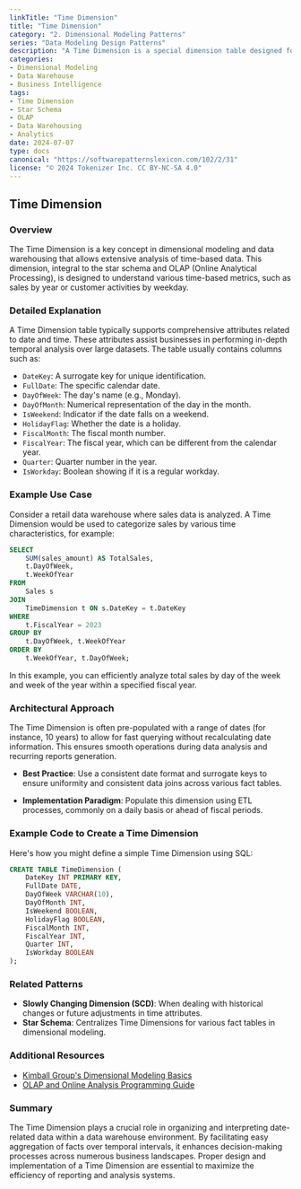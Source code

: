 ```yaml
---
linkTitle: "Time Dimension"
title: "Time Dimension"
category: "2. Dimensional Modeling Patterns"
series: "Data Modeling Design Patterns"
description: "A Time Dimension is a special dimension table designed for facilitating date-based analysis by providing detailed time attributes such as day, month, quarter, and fiscal year."
categories:
- Dimensional Modeling
- Data Warehouse
- Business Intelligence
tags:
- Time Dimension
- Star Schema
- OLAP
- Data Warehousing
- Analytics
date: 2024-07-07
type: docs
canonical: "https://softwarepatternslexicon.com/102/2/31"
license: "© 2024 Tokenizer Inc. CC BY-NC-SA 4.0"
---
```


## Time Dimension

### Overview

The Time Dimension is a key concept in dimensional modeling and data warehousing that allows extensive analysis of time-based data. This dimension, integral to the star schema and OLAP (Online Analytical Processing), is designed to understand various time-based metrics, such as sales by year or customer activities by weekday.

### Detailed Explanation

A Time Dimension table typically supports comprehensive attributes related to date and time. These attributes assist businesses in performing in-depth temporal analysis over large datasets. The table usually contains columns such as:

- `DateKey`: A surrogate key for unique identification.
- `FullDate`: The specific calendar date.
- `DayOfWeek`: The day's name (e.g., Monday).
- `DayOfMonth`: Numerical representation of the day in the month.
- `IsWeekend`: Indicator if the date falls on a weekend.
- `HolidayFlag`: Whether the date is a holiday.
- `FiscalMonth`: The fiscal month number.
- `FiscalYear`: The fiscal year, which can be different from the calendar year.
- `Quarter`: Quarter number in the year.
- `IsWorkday`: Boolean showing if it is a regular workday.

### Example Use Case

Consider a retail data warehouse where sales data is analyzed. A Time Dimension would be used to categorize sales by various time characteristics, for example:

```sql
SELECT 
    SUM(sales_amount) AS TotalSales,
    t.DayOfWeek,
    t.WeekOfYear
FROM 
    Sales s
JOIN 
    TimeDimension t ON s.DateKey = t.DateKey
WHERE 
    t.FiscalYear = 2023
GROUP BY 
    t.DayOfWeek, t.WeekOfYear
ORDER BY 
    t.WeekOfYear, t.DayOfWeek;
```

In this example, you can efficiently analyze total sales by day of the week and week of the year within a specified fiscal year.

### Architectural Approach

The Time Dimension is often pre-populated with a range of dates (for instance, 10 years) to allow for fast querying without recalculating date information. This ensures smooth operations during data analysis and recurring reports generation.

- **Best Practice**: Use a consistent date format and surrogate keys to ensure uniformity and consistent data joins across various fact tables.

- **Implementation Paradigm**: Populate this dimension using ETL processes, commonly on a daily basis or ahead of fiscal periods.

### Example Code to Create a Time Dimension

Here's how you might define a simple Time Dimension using SQL:

```sql
CREATE TABLE TimeDimension (
    DateKey INT PRIMARY KEY,
    FullDate DATE,
    DayOfWeek VARCHAR(10),
    DayOfMonth INT,
    IsWeekend BOOLEAN,
    HolidayFlag BOOLEAN,
    FiscalMonth INT,
    FiscalYear INT,
    Quarter INT,
    IsWorkday BOOLEAN
);
```

### Related Patterns

- **Slowly Changing Dimension (SCD)**: When dealing with historical changes or future adjustments in time attributes.
- **Star Schema**: Centralizes Time Dimensions for various fact tables in dimensional modeling.

### Additional Resources

- [Kimball Group's Dimensional Modeling Basics](https://www.kimballgroup.com/)
- [OLAP and Online Analysis Programming Guide](https://example.org/olap-guide)

### Summary

The Time Dimension plays a crucial role in organizing and interpreting date-related data within a data warehouse environment. By facilitating easy aggregation of facts over temporal intervals, it enhances decision-making processes across numerous business landscapes. Proper design and implementation of a Time Dimension are essential to maximize the efficiency of reporting and analysis systems.
